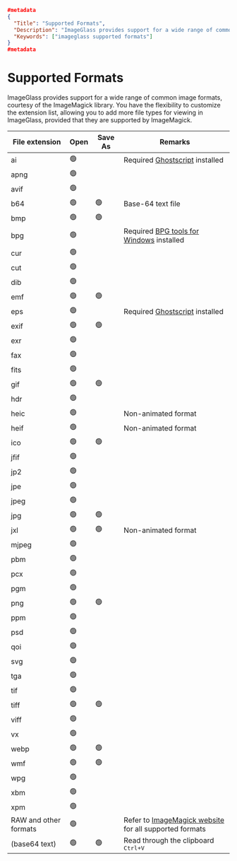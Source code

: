 ```json
#metadata
{
  "Title": "Supported Formats",
  "Description": "ImageGlass provides support for a wide range of common image formats, courtesy of the ImageMagick library. You have the flexibility to customize the extension list, allowing you to add more file types for viewing in ImageGlass, provided that they are supported by ImageMagick.",
  "Keywords": ["imageglass supported formats"]
}
#metadata
```

# Supported Formats
ImageGlass provides support for a wide range of common image formats, courtesy of the ImageMagick library. You have the flexibility to customize the extension list, allowing you to add more file types for viewing in ImageGlass, provided that they are supported by ImageMagick.

| File extension | Open | Save As | Remarks |
| -- | -- | -- | -- |
| ai | 🟢 |   | Required [Ghostscript](https://ghostscript.com/download/gsdnld.html) installed |
| apng | 🟢 |   |   |
| avif | 🟢 |   |   |
| b64 | 🟢 | 🟢 | Base-64 text file |
| bmp | 🟢 | 🟢 |   |
| bpg | 🟢 |   | Required [BPG tools for Windows](https://bellard.org/bpg/) installed |
| cur | 🟢 |   |   |
| cut | 🟢 |   |   |
| dib | 🟢 |   |   |
| emf | 🟢 | 🟢 |   |
| eps | 🟢 |   | Required [Ghostscript](https://ghostscript.com/download/gsdnld.html) installed |
| exif | 🟢 | 🟢 |   |
| exr | 🟢 |   |   |
| fax | 🟢 |   |   |
| fits | 🟢 |   |   |
| gif | 🟢 | 🟢 |   |
| hdr | 🟢 |   |   |
| heic | 🟢 |   | Non-animated format |
| heif | 🟢 |   | Non-animated format |
| ico | 🟢 | 🟢 |   |
| jfif | 🟢 |   |   |
| jp2 | 🟢 |   |   |
| jpe | 🟢 |   |   |
| jpeg | 🟢 |   |   |
| jpg | 🟢 | 🟢 |   |
| jxl | 🟢 | 🟢 | Non-animated format |
| mjpeg | 🟢 |   |   |
| pbm | 🟢 |   |   |
| pcx | 🟢 |   |   |
| pgm | 🟢 |   |   |
| png | 🟢 | 🟢 |   |
| ppm | 🟢 |   |   |
| psd | 🟢 |   |   |
| qoi | 🟢 |   |   |
| svg | 🟢 |   |   |
| tga | 🟢 |   |   |
| tif | 🟢 |   |   |
| tiff | 🟢 | 🟢 |   |
| viff | 🟢 |   |   |
| vx | 🟢 |   |   |
| webp | 🟢 | 🟢 |   |
| wmf | 🟢 | 🟢 |   |
| wpg | 🟢 |   |   |
| xbm | 🟢 |   |   |
| xpm | 🟢 |   |   |
| RAW and other formats | 🟢 |   | Refer to [ImageMagick website](https://imagemagick.org/script/formats.php#supported) for all supported formats
| (base64 text) | 🟢 | 🟢 | Read through the clipboard <kbd>Ctrl+V</kbd>

